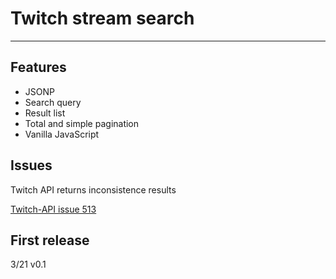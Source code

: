 # Twitch stream search
----------------
## Features
* JSONP
* Search query
* Result list
* Total and simple pagination
* Vanilla JavaScript

## Issues
Twitch API returns inconsistence results

[Twitch-API issue 513](https://github.com/justintv/Twitch-API/issues/513)

## First release
3/21 v0.1
